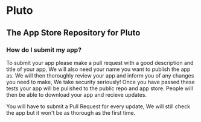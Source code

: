 # Pluto
## The App Store Repository for Pluto

### How do I submit my app?
To submit your app please make a pull request with a good description and title of your app, We will also need your name you want to publish the app as.
We will then thoroughly review your app and inform you of any changes you need to make, We take security seriously!
Once you have passed these tests your app will be pulished to the public repo and app store.
People will then be able to download your app and recieve updates.

You will have to submit a Pull Request for every update, We will still check the app but it won't be as thorough as the first time.
